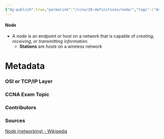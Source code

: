 ```yaml
---
{"dg-publish":true,"permalink":"/ccna/20-definitions/node/","tags":["defs_ccna"]}
---
```


#### Node
- A *node* is an endpoint or host on a network that is capable of *creating*, *receiving*, or *transmitting information.*
	- **Stations** are *hosts* on a wireless network







# Metadata
### OSI or TCP/IP Layer

### CCNA Exam Topic

### Contributors

### Sources
[Node (networking) - Wikipedia](https://en.wikipedia.org/wiki/Node_(networking))